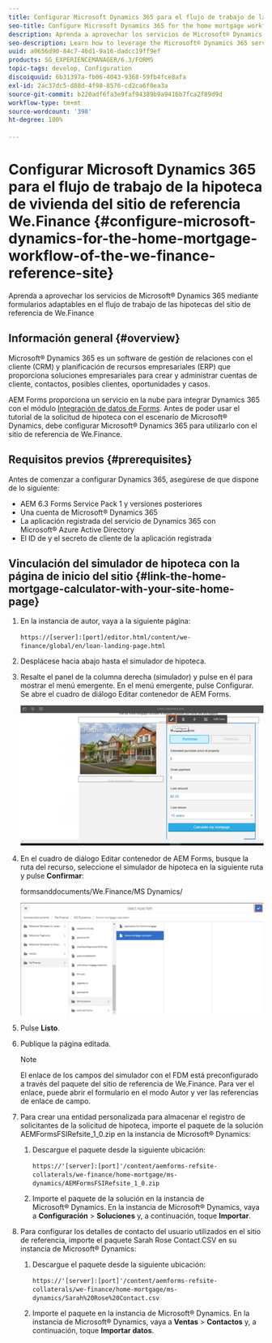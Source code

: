 ```yaml
---
title: Configurar Microsoft Dynamics 365 para el flujo de trabajo de la hipoteca de vivienda del sitio de referencia We.Finance
seo-title: Configure Microsoft Dynamics 365 for the home mortgage workflow of the We.Finance reference site
description: Aprenda a aprovechar los servicios de Microsoft® Dynamics 365 mediante formularios adaptables en el flujo de trabajo de las hipotecas del sitio de referencia de We.Finance
seo-description: Learn how to leverage the Microsoft® Dynamics 365 services through adaptive forms for the home mortgage workflow of the We.Finance Reference site
uuid: a0656d90-84c7-46d1-9a16-dadcc19ff9ef
products: SG_EXPERIENCEMANAGER/6.3/FORMS
topic-tags: develop, Configuration
discoiquuid: 6b31397a-fb06-4043-9368-59fb4fce8afa
exl-id: 2ac37dc5-d88d-4f98-8576-cd2ca6f0ea3a
source-git-commit: b220adf6fa3e9faf94389b9a9416b7fca2f89d9d
workflow-type: tm+mt
source-wordcount: '398'
ht-degree: 100%

---
```


# Configurar Microsoft Dynamics 365 para el flujo de trabajo de la hipoteca de vivienda del sitio de referencia We.Finance {#configure-microsoft-dynamics-for-the-home-mortgage-workflow-of-the-we-finance-reference-site}

Aprenda a aprovechar los servicios de Microsoft® Dynamics 365 mediante formularios adaptables en el flujo de trabajo de las hipotecas del sitio de referencia de We.Finance

## Información general {#overview}

Microsoft® Dynamics 365 es un software de gestión de relaciones con el cliente (CRM) y planificación de recursos empresariales (ERP) que proporciona soluciones empresariales para crear y administrar cuentas de cliente, contactos, posibles clientes, oportunidades y casos.

AEM Forms proporciona un servicio en la nube para integrar Dynamics 365 con el módulo [Integración de datos de Forms](/help/forms/using/data-integration.md). Antes de poder usar el tutorial de la solicitud de hipoteca con el escenario de Microsoft® Dynamics, debe configurar Microsoft® Dynamics 365 para utilizarlo con el sitio de referencia de We.Finance.

## Requisitos previos {#prerequisites}

Antes de comenzar a configurar Dynamics 365, asegúrese de que dispone de lo siguiente:

* AEM 6.3 Forms Service Pack 1 y versiones posteriores
* Una cuenta de Microsoft® Dynamics 365
* La aplicación registrada del servicio de Dynamics 365 con Microsoft® Azure Active Directory
* El ID de y el secreto de cliente de la aplicación registrada

## Vinculación del simulador de hipoteca con la página de inicio del sitio {#link-the-home-mortgage-calculator-with-your-site-home-page}

1. En la instancia de autor, vaya a la siguiente página:

   `https://[server]:[port]/editor.html/content/we-finance/global/en/loan-landing-page.html`

1. Desplácese hacia abajo hasta el simulador de hipoteca.
1. Resalte el panel de la columna derecha (simulador) y pulse en él para mostrar el menú emergente. En el menú emergente, pulse Configurar. Se abre el cuadro de diálogo Editar contenedor de AEM Forms.

   ![panel_configuración_simulador](assets/calculatorconfigurepanel.png)

1. En el cuadro de diálogo Editar contenedor de AEM Forms, busque la ruta del recurso, seleccione el simulador de hipoteca en la siguiente ruta y pulse **Confirmar**:

   formsanddocuments/We.Finance/MS Dynamics/

   ![selección_ruta_del_recurso](assets/selectassetpath.png)

1. Pulse **Listo**.
1. Publique la página editada.

   >[!NOTE]
   >
   >El enlace de los campos del simulador con el FDM está preconfigurado a través del paquete del sitio de referencia de We.Finance. Para ver el enlace, puede abrir el formulario en el modo Autor y ver las referencias de enlace de campo.

1. Para crear una entidad personalizada para almacenar el registro de solicitantes de la solicitud de hipoteca, importe el paquete de la solución AEMFormsFSIRefsite_1_0.zip en la instancia de Microsoft® Dynamics:

   1. Descargue el paquete desde la siguiente ubicación:

      `https://'[server]:[port]'/content/aemforms-refsite-collaterals/we-finance/home-mortgage/ms-dynamics/AEMFormsFSIRefsite_1_0.zip`

   1. Importe el paquete de la solución en la instancia de Microsoft® Dynamics. En la instancia de Microsoft® Dynamics, vaya a **Configuración** > **Soluciones** y, a continuación, toque **Importar**.

1. Para configurar los detalles de contacto del usuario utilizados en el sitio de referencia, importe el paquete Sarah Rose Contact.CSV en su instancia de Microsoft® Dynamics:

   1. Descargue el paquete desde la siguiente ubicación:

      `https://'[server]:[port]'/content/aemforms-refsite-collaterals/we-finance/home-mortgage/ms-dynamics/Sarah%20Rose%20Contact.csv`

   1. Importe el paquete en la instancia de Microsoft® Dynamics. En la instancia de Microsoft® Dynamics, vaya a **Ventas** > **Contactos** y, a continuación, toque **Importar datos**.
